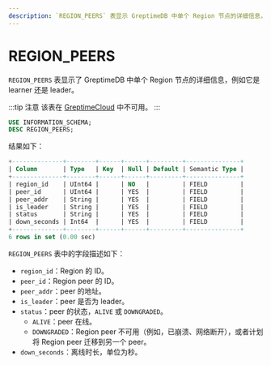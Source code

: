 ```yaml
---
description: `REGION_PEERS` 表显示 GreptimeDB 中单个 Region 节点的详细信息，例如它是 learner 还是 leader。
---
```


# REGION_PEERS

`REGION_PEERS` 表显示了 GreptimeDB 中单个 Region 节点的详细信息，例如它是 learner 还是 leader。

:::tip 注意
该表在 [GreptimeCloud](https://greptime.cloud/) 中不可用。
:::

```sql
USE INFORMATION_SCHEMA;
DESC REGION_PEERS;
```

结果如下：

```sql
+--------------+--------+------+------+---------+---------------+
| Column       | Type   | Key  | Null | Default | Semantic Type |
+--------------+--------+------+------+---------+---------------+
| region_id    | UInt64 |      | NO   |         | FIELD         |
| peer_id      | UInt64 |      | YES  |         | FIELD         |
| peer_addr    | String |      | YES  |         | FIELD         |
| is_leader    | String |      | YES  |         | FIELD         |
| status       | String |      | YES  |         | FIELD         |
| down_seconds | Int64  |      | YES  |         | FIELD         |
+--------------+--------+------+------+---------+---------------+
6 rows in set (0.00 sec)
```

`REGION_PEERS` 表中的字段描述如下：

- `region_id`：Region 的 ID。
- `peer_id`：Region peer 的 ID。
- `peer_addr`：peer 的地址。
- `is_leader`：peer 是否为 leader。
- `status`：peer 的状态，`ALIVE` 或 `DOWNGRADED`。
  - `ALIVE`：peer 在线。
  - `DOWNGRADED`：Region peer 不可用（例如，已崩溃、网络断开），或者计划将 Region peer 迁移到另一个 peer。
- `down_seconds`：离线时长，单位为秒。

